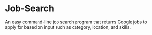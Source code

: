 # Job-Search
An easy command-line job search program that returns Google jobs to apply for based on input such as category, location, and skills.
